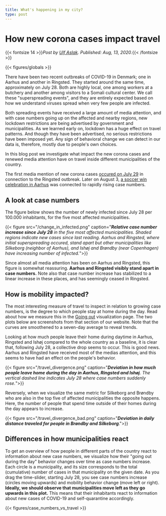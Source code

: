 ```yaml
---
title: What's happening in my city?
type: post
---
```


# **How new corona cases impact travel**

{{< fontsize 14 >}}*Post by [Ulf Aslak](mailto:ulfaslak@gmail.com). Published: Aug, 13, 2020.*{{< /fontsize >}}

{{< figures/globals >}}

There have been two recent outbreaks of COVID-19 in Denmark; one in Aarhus and another in Ringsted. They started around the same time, approximately on July 28. Both are highly local, one among workers at a butchery and another among visitors to a Somali cultural center. We call these "superspreading events", and they are entirely expected based on how we understand viruses spread when very few people are infected.

Both spreading events have received a large amount of media attention, and with case numbers going up on the affected and nearby regions, new lockdown restrictions are being advertised by government and municipalities. As we learned early on, lockdown has a huge effect on travel patterns. And though they have been advertised, no serious restrictions have been imposed yet. Any sign of behavioral change we can detect in our data is, therefore, mostly due to people's own choices.

In this blog post we investigate what impact the new corona cases and renewed media attention have on travel inside different municipalities of the country.

The first media mention of new corona cases [occured on July 29](https://www.dr.dk/nyheder/indland/stor-stigning-i-antallet-af-smittede-paa-dansk-slagteri) in connection to the Ringsted outbreak. Later on August 3, [a soccer win celebration in Aarhus](https://www.dr.dk/nyheder/indland/det-er-nok-en-supersprednings-begivenhed-smittetal-i-aarhus-mangedoblet-over) was connected to rapidly rising case numbers.

## A look at case numbers

The figure below shows the number of newly infected since July 28 per 100.000 inhabitants, for the five most affected municipalities.

{{< figure src="/change_in_infected.png" caption="***Relative case number increase since July 28*** *in the five most affected municipalities. Shaded regions indicate new cases since last reading. Aarhus and Ringsted, where initial superspreading occured, stand apart but other municipalities like Silkeborg (neighbor of Aarhus), and Ishøj and Brøndby (near Copenhagen) have increasing number of infected.*">}}

Since almost all media attention has been on Aarhus and Ringsted, this figure is somewhat reassuring. **Aarhus and Ringsted visibly stand apart in case numbers.** Note also that case number increase has stabilized to a linear increase in these places, and has seemingly ceased in Ringsted.


## How is mobility impacted?

The most interesting measure of travel to inspect in relation to growing case numbers, is the degree to which people stay at home during the day. Read about how we measure this in the [Going out](http://localhost:1313/visualizations/where_people_are_going_out/) visualization page. The two plots below are screenshots from that section of our website. Note that the curves are smoothened to a seven-day average to reveal trends.

Looking at how much people leave their home during daytime in Aarhus, Ringsted and Ishøj compared to the whole country as a baseline, it is clear that, following July 28, a collective drop seems to occur. This is good news. Aarhus and Ringsted have received most of the medias attention, and this seems to have had an effect on the people's behavior.

{{< figure src="/travel_divergence.png" caption="***Deviation in how much people leave home during the day in Aarhus, Ringsted and Ishøj***. *The vertical dashed line indicates July 28 where case numbers suddenly rose.*">}}

Reversely, when we visualize the same metric for Silkeborg and Brøndby who are also in the top five of affected municipalities the opposite happens. Here, the number of people that spend time outside of their homes during the day appears to increase.

{{< figure src="/travel_divergence_bad.png" caption="***Deviation in daily distance traveled for people in Brøndby and Silkeborg***.">}}


## Differences in how municipalities react

To get an overview of how people in different parts of the country react to information about new case numbers, we visualize how their "going out during the day" behavior changes over time as case numbers increase. Each circle is a municipality, and its size corresponds to the total (cumulative) number of cases in that municipality on the given date. As you drag the time-slider, starting July 28, you see case numbers increase (circles moving upwards) and mobility behavior change (move left or right). **Ideally, we should observe that municipalities move left as they go upwards in this plot.** This means that their inhabitants react to information about new cases of COVID-19 and self-quarantine accordingly.

{{< figures/case_numbers_vs_travel >}}